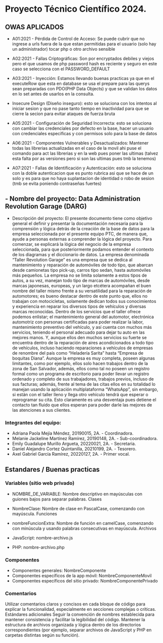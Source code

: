 # Proyecto Técnico Científico 2024.

## OWAS APLICADOS
- A01:2021 - Pérdida de Control de Acceso: Se puede cubrir que no ingrese a urls fuera de la que estan permitidas para el usuario (solo hay un administrador) tocar php o otro archivo sensible

- A02:2021 - Fallas Criptográficas: Son por encryptados debiles y viejos pero el que usamos de php password hash es reciente y seguro en este caso se selecciona con el PASSWORD_DEFAULT 

- A03:2021 - Inyección: Estamos llevando buenas practicas ya que en el executeRow que esta en database se usa el prepare para las querys sean preparadas con PDO(PHP Data Objects) y que se validan los datos en lo set antes de usarlos en la consulta.

- Insecure Design (Diseño inseguro): esto se soluciona con los intentos al iniciar sesion y que no pase tanto tiempo en inactividad para que se cierre la secion para evitar ataques de fuerza bruta

- A05:2021 - Configuración de Seguridad Incorrecta: esto se soluciona con cambiar las credenciales por defecto en la base, hacer un usuario con credenciales especificas y con permisos solo para la base de datos

- A06:2021 - Componentes Vulnerables y Desactualizados: Mantener todas las librerias actualizadas en el caso de la movil ahi puse el comando para act las librerias y en la web pues poner las ultimas (talvez esta falta por as versiones pero si son las ultimas pues tmb la tenemos)

- A07:2021 - Fallas de Identificación y Autenticación: esto se soluciona con la doble autenticacion que es punto rubrica asi que se hace de un solo y es para que no haya suplantacion de identidad o robo de sesion (tmb se evita poniendo contraseñas fuertes)

## - Nombre del proyecto: Data Administration Revolution Garage (DARG)

- Descripción del proyecto:
El presente documento tiene como objetivo general el definir y presentar la documentación necesaria para la comprensión y lógica detrás de la creación de la base de datos para la empresa seleccionada por el presente equipo PTC, de manera que, ayude a personas externas a comprender la lógica del proyecto. Para comenzar, se explicará la lógica del negocio de la empresa seleccionada, para que posteriormente podamos entender el contexto de los diagramas y el diccionario de datos.
La empresa denominada “Taller Revolution Garage” es una empresa que se dedica al mantenimiento y reparación de automóviles de todo tipo, que abarcan desde camionetas tipo pick-up, carros tipo sedan, hasta automóviles más pequeños.
La empresa no se limita solamente a estos tipos de autos, a su vez, manejan todo tipo de marcas de automóviles, desde marcas japonesas, europeas, y un largo etcétera acompañan el buen nombre del taller mismo frente a su versatilidad para la reparación de automotores; es bueno destacar dentro de este punto que, ellos no trabajan con motocicletas, solamente dedican todos sus conocimientos y experiencia en reparar los diversos tipos de vehículos y diversas marcas reconocidas.
Dentro de los servicios que el taller ofrece podemos enlistar; el mantenimiento general del automotor, electrónica automotriz con personas certificadas para poder realizar la labor, mantenimiento preventivo del vehículo, y así cuenta con muchos más servicios, teniendo el personal adecuado para dejar tu auto en las mejores manos. Y, aunque ellos den muchos servicios su fuerte se encuentra dentro de la reparación de aires acondicionados a todo tipo de vehículos, incluso haciendo reparaciones a vehículos de empresas de renombre del país como “Heladería Sarita” hasta “Empresa de boquitas Diana”.
Aunque la empresa es muy completa, poseen algunas limitantes, como por ejemplo, ellos solo hacen trabajos dentro de la zona de San Salvador, además, ellos como tal no poseen un registro formal como un programa de escritorio para poder llevar un registro ordenado y completo de sus trabajadores, trabajos previos, incluso de sus facturas; además, frente al tema de las citas ellos en su totalidad lo manejan usando la aplicación multiplataforma “WhatsApp”, sin embargo, si están con el taller lleno y llega otro vehículo tendrá que esperar o reprogramar su cita. Esto claramente es una desventaja pues detiene el contacto tan fluido que ellos esperan para poder darle las mejores de las atenciones a sus clientes. 

### Integrantes del equipo:
- Adriana Paola Mejía Méndez, 20190015, 2A. - Coordinadora.
- Melanie Jackeline Martínez Ramírez, 20190148, 2A. - Sub-coordinadora.
- Emily Guadalupe Murillo Argueta, 20220021, 2A. - Secretaria.
- Daniel Alejandro Cortez Quintanilla, 20210199, 2A. - Tesorero.
- Axel Gabriel García Ramírez, 20220127, 2A. - Primer vocal.

## Estandares / Buenas practicas

### Variables (sitio web privado)

* NOMBRE_DE_VARIABLE: Nombre descriptivo en mayúsculas con guiones bajos para separar palabras.
Clases

* NombreClase: Nombre de clase en PascalCase, comenzando con mayúscula.
Funciones

* nombreFuncionExtra: Nombre de función en camelCase, comenzando con minúscula y usando palabras consecutivas en mayúscula.
Archivos

* JavaScript: nombre-archivo.js 
* PHP: nombre-archivo.php 

### Componentes
* Componentes generales: NombreComponente
* Componentes específicos de la app móvil: NombreComponenteMovil
* Componentes específicos del sitio privado: NombreComponentePrivado

### Comentarios
Utilizar comentarios claros y concisos en cada bloque de código para explicar la funcionalidad, especialmente en secciones complejas o críticas.
Estándares adicionales
Seguir la convención de nombres establecida para mantener consistencia y facilitar la legibilidad del código.
Mantener la estructura de archivos organizada y lógica dentro de los directorios correspondientes (por ejemplo, separar archivos de JavaScript y PHP en carpetas distintas según su función).
